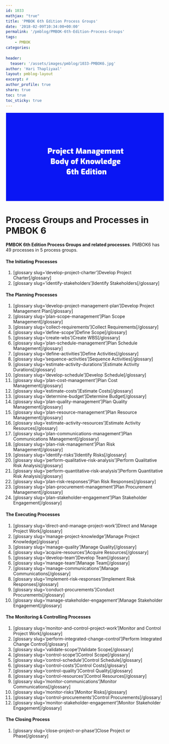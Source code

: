 ```yaml
---
id: 1033   
mathjax: "true"
title: 'PMBOK 6th Edition Process Groups'
date: '2018-02-09T10:34:00+00:00'
permalink: '/pmblog/PMBOK-6th-Edition-Process-Groups'
tags: 
    - PMBOK
categories:

header:
  teaser: '/assets/images/pmblog/1033-PMBOK6.jpg'
author: 'Hari Thapliyaal'
layout: pmblog-layout 
excerpt: #
author_profile: true
share: true
toc: true   
toc_sticky: true
---
```

![](/assets/images/pmblog/1033-PMBOK6.jpg)   

# Process Groups and Processes in PMBOK 6

**PMBOK 6th Edition Process Groups and related processes**. PMBOK6 has 49 processes in 5 process groups.

#### **The Initiating Processes** 

1. \[glossary slug=’develop-project-charter’\]Develop Project Charter\[/glossary\]
2. \[glossary slug=’identify-stakeholders’\]Identify Stakeholders\[/glossary\]

#### **The Planning Process**es

1. \[glossary slug=’develop-project-management-plan’\]Develop Project Management Plan\[/glossary\]
2. \[glossary slug=’plan-scope-management’\]Plan Scope Management\[/glossary\]
3. \[glossary slug=’collect-requirements’\]Collect Requirements\[/glossary\]
4. \[glossary slug=’define-scope’\]Define Scope\[/glossary\]
5. \[glossary slug=’create-wbs’\]Create WBS\[/glossary\]
6. \[glossary slug=’plan-schedule-management’\]Plan Schedule Management\[/glossary\]
7. \[glossary slug=’define-activities’\]Define Activities\[/glossary\]
8. \[glossary slug=’sequence-activities’\]Sequence Activities\[/glossary\]
9. \[glossary slug=’estimate-activity-durations’\]Estimate Activity Durations\[/glossary\]
10. \[glossary slug=’develop-schedule’\]Develop Schedule\[/glossary\]
11. \[glossary slug=’plan-cost-management’\]Plan Cost Management\[/glossary\]
12. \[glossary slug=’estimate-costs’\]Estimate Costs\[/glossary\]
13. \[glossary slug=’determine-budget’\]Determine Budget\[/glossary\]
14. \[glossary slug=’plan-quality-management’\]Plan Quality Management\[/glossary\]
15. \[glossary slug=’plan-resource-management’\]Plan Resource Management\[/glossary\]
16. \[glossary slug=’estimate-activity-resources’\]Estimate Activity Resources\[/glossary\]
17. \[glossary slug=’plan-communications-management’\]Plan Communications Management\[/glossary\]
18. \[glossary slug=’plan-risk-management’\]Plan Risk Management\[/glossary\]
19. \[glossary slug=’identify-risks’\]Identify Risks\[/glossary\]
20. \[glossary slug=’perform-qualitative-risk-analysis’\]Perform Qualitative Risk Analysis\[/glossary\]
21. \[glossary slug=’perform-quantitative-risk-analysis’\]Perform Quantitative Risk Analysis\[/glossary\]
22. \[glossary slug=’plan-risk-responses’\]Plan Risk Responses\[/glossary\]
23. \[glossary slug=’plan-procurement-management’\]Plan Procurement Management\[/glossary\]
24. \[glossary slug=’plan-stakeholder-engagement’\]Plan Stakeholder Engagement\[/glossary\]

#### **The Executing Process**es

1. \[glossary slug=’direct-and-manage-project-work’\]Direct and Manage Project Work\[/glossary\]
2. \[glossary slug=’manage-project-knowledge’\]Manage Project Knowledge\[/glossary\]
3. \[glossary slug=’manage-quality’\]Manage Quality\[/glossary\]
4. \[glossary slug=’acquire-resources’\]Acquire Resources\[/glossary\]
5. \[glossary slug=’develop-team’\]Develop Team\[/glossary\]
6. \[glossary slug=’manage-team’\]Manage Team\[/glossary\]
7. \[glossary slug=’manage-communications’\]Manage Communications\[/glossary\]
8. \[glossary slug=’implement-risk-responses’\]Implement Risk Responses\[/glossary\]
9. \[glossary slug=’conduct-procurements’\]Conduct Procurements\[/glossary\]
10. \[glossary slug=’manage-stakeholder-engagement’\]Manage Stakeholder Engagement\[/glossary\]

#### The **Monitoring &amp; Controlling Processes**

1. \[glossary slug=’monitor-and-control-project-work’\]Monitor and Control Project Work\[/glossary\]
2. \[glossary slug=’perform-integrated-change-control’\]Perform Integrated Change Control\[/glossary\]
3. \[glossary slug=’validate-scope’\]Validate Scope\[/glossary\]
4. \[glossary slug=’control-scope’\]Control Scope\[/glossary\]
5. \[glossary slug=’control-schedule’\]Control Schedule\[/glossary\]
6. \[glossary slug=’control-costs’\]Control Costs\[/glossary\]
7. \[glossary slug=’control-quality’\]Control Quality\[/glossary\]
8. \[glossary slug=’control-resources’\]Control Resources\[/glossary\]
9. \[glossary slug=’monitor-communications’\]Monitor Communications\[/glossary\]
10. \[glossary slug=’monitor-risks’\]Monitor Risks\[/glossary\]
11. \[glossary slug=’control-procurements’\]Control Procurements\[/glossary\]
12. \[glossary slug=’monitor-stakeholder-engagement’\]Monitor Stakeholder Engagement\[/glossary\]

#### **The Closing Process**

1. \[glossary slug=’close-project-or-phase’\]Close Project or Phase\[/glossary\]